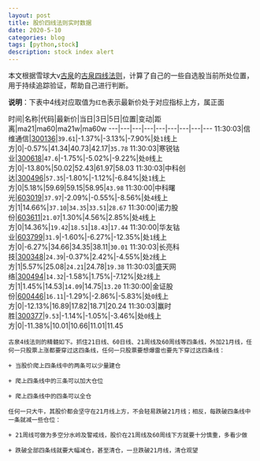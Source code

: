 ```yaml
---
layout: post
title: 股价四线法则实时数据
date: 2020-5-10
categories: blog
tags: [python,stock]
description: stock index alert
---
```



本文根据雪球大v[古泉](https://xueqiu.com/u/7148646888)的[古泉四线法则](https://xueqiu.com/7148646888/130498192)，计算了自己的一些自选股当前所处位置，用于持续追踪验证，帮助自己进行判断。

**说明**：下表中4线对应取值为`红色`表示最新价处于对应指标上方，属正面

时间|名称|代码|最新价|当日|3日|5日|位置|变动|距离|ma21|ma60|ma21w|ma60w
---|---|---|---|---|---|---|---|---
11:30:03|信维通信|[300136](https://xueqiu.com/S/SZ300136)|`39.61`|-1.37%|-3.13%|-7.90%|处`1`线上方|0|-0.57%|41.34|40.73|42.17|`35.78`
11:30:03|寒锐钴业|[300618](https://xueqiu.com/S/SZ300618)|`47.6`|-1.75%|-5.02%|-9.22%|处`0`线上方|0|-13.80%|50.02|52.43|61.97|58.03
11:30:03|中科创达|[300496](https://xueqiu.com/S/SZ300496)|`57.35`|-1.80%|-1.12%|-6.84%|处`1`线上方|0|5.18%|59.69|59.15|58.95|`43.98`
11:30:00|中科曙光|[603019](https://xueqiu.com/S/SH603019)|`37.97`|-2.09%|-0.55%|-8.56%|处`4`线上方|1|14.66%|`37.10`|`34.35`|`33.51`|`28.67`
11:30:00|诺力股份|[603611](https://xueqiu.com/S/SH603611)|`21.07`|1.30%|4.56%|2.85%|处`4`线上方|0|14.36%|`19.42`|`18.51`|`18.43`|`17.44`
11:30:00|华友钴业|[603799](https://xueqiu.com/S/SH603799)|`31.9`|-1.60%|-6.27%|-12.35%|处`1`线上方|0|-6.27%|34.66|34.35|38.11|`30.01`
11:30:03|长亮科技|[300348](https://xueqiu.com/S/SZ300348)|`24.39`|-0.37%|2.42%|-4.55%|处`2`线上方|1|5.57%|25.08|`24.21`|24.78|`19.38`
11:30:03|盛天网络|[300494](https://xueqiu.com/S/SZ300494)|`14.32`|-1.58%|1.75%|-7.12%|处`2`线上方|1|1.45%|14.53|`14.09`|14.75|`13.20`
11:30:00|金证股份|[600446](https://xueqiu.com/S/SH600446)|`16.11`|-1.29%|-2.86%|-5.83%|处`0`线上方|0|-12.13%|16.89|17.82|18.71|20.24
11:30:03|赢时胜|[300377](https://xueqiu.com/S/SZ300377)|`9.53`|-1.14%|-1.05%|-3.46%|处`0`线上方|0|-11.38%|10.01|10.66|11.01|11.45

```
古泉4线法则的精髓如下。抓住21日线、60日线、21周线及60周线等四条线，外加21月线，任何一只股票上涨都要穿过这四条线，任何一只股票要想爆雷也要先下穿过这四条线：

+ 当股价爬上四条线中的两条可以少量建仓

+ 爬上四条线中的三条可以加大仓位

+ 爬上四条线中的四条可以全仓

任何一只大牛，其股价都会坚守在21月线上方，不会轻易跌破21月线；相反，每跌破四条线中一条就减一些仓位：

+ 21周线可做为多空分水岭及警戒线，股价在21周线及60周线下方就要十分慎重，多看少做

+ 跌破全部四条线就要大幅减仓，甚至清仓，一旦跌破21月线，清仓观望
```